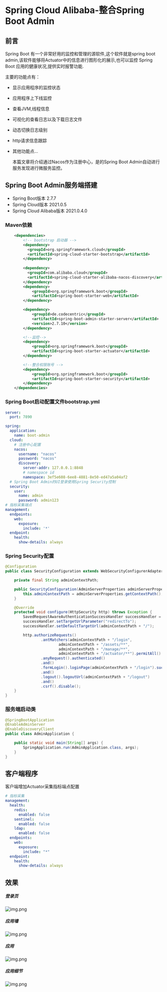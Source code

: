 # Spring Cloud Alibaba-整合Spring Boot Admin <!-- {docsify-ignore-all} -->

## 前言

  Spring Boot 有一个非常好用的监控和管理的源软件,这个软件就是spring boot admin,该软件能够将Actuator中的信息进行图形化的展示,也可以监控 
Spring Boot 应用的健康状况,提供实时报警功能.

主要的功能点有：
- 显示应用程序的监控状态
- 应用程序上下线监控
- 查看JVM,线程信息
- 可视化的查看日志以及下载日志文件
- 动态切换日志级别
- http请求信息跟踪
- 其他功能点...

  本篇文章将介绍通过Nacos作为注册中心，是的Spring Boot Admin自动进行服务发现进行微服务监控。

## Spring Boot Admin服务端搭建

- Spring Boot版本 2.7.7
- Spring Cloud版本 2021.0.5
- Spring Cloud Alibaba版本 2021.0.4.0

### Maven依赖

```xml
    <dependencies>
        <!-- bootstrap 启动器 -->
        <dependency>
          <groupId>org.springframework.cloud</groupId>
          <artifactId>spring-cloud-starter-bootstrap</artifactId>
        </dependency>
      
        <dependency>
          <groupId>com.alibaba.cloud</groupId>
          <artifactId>spring-cloud-starter-alibaba-nacos-discovery</artifactId>
        </dependency>
        <dependency>
            <groupId>org.springframework.boot</groupId>
            <artifactId>spring-boot-starter-web</artifactId>
        </dependency>

        <dependency>
            <groupId>de.codecentric</groupId>
            <artifactId>spring-boot-admin-starter-server</artifactId>
            <version>2.7.10</version>
        </dependency>

        <!--监控-->
        <dependency>
            <groupId>org.springframework.boot</groupId>
            <artifactId>spring-boot-starter-actuator</artifactId>
        </dependency>

        <!--整合权限账号 -->
        <dependency>
            <groupId>org.springframework.boot</groupId>
            <artifactId>spring-boot-starter-security</artifactId>
        </dependency>
    </dependencies>
```

### Spring Boot启动配置文件bootstrap.yml

```yaml
server:
  port: 7890

spring:
  application:
    name: boot-admin
  cloud:
    # 注册中心配置
    nacos:
      username: "nacos"
      password: "nacos"
      discovery:
        server-addr: 127.0.0.1:8848
        # namespace id
        namespace: 3ef5e608-6ee8-4881-8e50-ed47a5a04af2
  # Spring Boot Admin的UI登录使用Spring Security控制       
  security:
    user:
      name: admin
      password: admin123
# 指标采集端点
management:
  endpoints:
    web:
      exposure:
        include: '*'
  endpoint:
    health:
      show-details: always
```

### Spring Security配置

```Java
@Configuration
public class SecurityConfiguration extends WebSecurityConfigurerAdapter {

    private final String adminContextPath;

    public SecurityConfiguration(AdminServerProperties adminServerProperties) {
        this.adminContextPath = adminServerProperties.getContextPath();
    }

    @Override
    protected void configure(HttpSecurity http) throws Exception {
        SavedRequestAwareAuthenticationSuccessHandler successHandler = new SavedRequestAwareAuthenticationSuccessHandler();
        successHandler.setTargetUrlParameter("redirectTo");
        successHandler.setDefaultTargetUrl(adminContextPath + "/");

        http.authorizeRequests()
                .antMatchers(adminContextPath + "/login",
                        adminContextPath + "/assets/**",
                        adminContextPath + "/manage/**",
                        adminContextPath + "/actuator/**").permitAll()
                .anyRequest().authenticated()
                .and()
                .formLogin().loginPage(adminContextPath + "/login").successHandler(successHandler)
                .and()
                .logout().logoutUrl(adminContextPath + "/logout")
                .and()
                .csrf().disable();
    }
}
```

### 服务端启动类

```Java
@SpringBootApplication
@EnableAdminServer
@EnableDiscoveryClient
public class AdminApplication {

    public static void main(String[] args) {
        SpringApplication.run(AdminApplication.class, args);
    }
}
```

## 客户端程序

  客户端增加Actuator采集指标端点配置
  
```yaml
# 指标采集
management:
  health:
    redis:
      enabled: false
    sentinel:
      enabled: false
    ldap:
      enabled: false
  endpoints:
    web:
      exposure:
        include: "*"
  endpoint:
    health:
      show-details: always
```

## 效果

##### 登录页

![img.png](../../../_media/image/structure/sca/15/img.png)

##### 应用墙
![img.png](../../../_media/image/structure/sca/15/2.jpg)

##### 应用
![img.png](../../../_media/image/structure/sca/15/3.jpg)
                                                          
##### 应用细节
![img.png](../../../_media/image/structure/sca/15/4.jpg)



